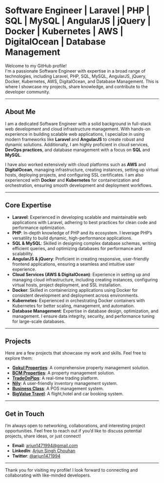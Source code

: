 # Software Engineer | Laravel | PHP | SQL | MySQL | AngularJS | jQuery | Docker | Kubernetes | AWS | DigitalOcean | Database Management

Welcome to my GitHub profile!  
I'm a passionate Software Engineer with expertise in a broad range of technologies, including Laravel, PHP, SQL, MySQL, AngularJS, jQuery, Docker, Kubernetes, AWS, DigitalOcean, and Database Management. This is where I showcase my projects, share knowledge, and contribute to the developer community.

---

## About Me  
I am a dedicated Software Engineer with a solid background in full-stack web development and cloud infrastructure management. With hands-on experience in building scalable web applications, I specialize in using modern frameworks like **Laravel** and **AngularJS** to create robust and dynamic solutions. Additionally, I am highly proficient in cloud services, **DevOps practices**, and database management with a focus on **SQL** and **MySQL**.

I have also worked extensively with cloud platforms such as **AWS** and **DigitalOcean**, managing infrastructure, creating instances, setting up virtual hosts, deploying projects, and configuring SSL certificates. I am also experienced with **Docker** and **Kubernetes** for containerization and orchestration, ensuring smooth development and deployment workflows.

---

## Core Expertise  

- **Laravel**: Experienced in developing scalable and maintainable web applications with Laravel, adhering to best practices for clean code and performance optimization.
- **PHP**: In-depth knowledge of PHP and its ecosystem. I leverage PHP’s versatility to build dynamic, high-performance applications.
- **SQL & MySQL**: Skilled in designing complex database schemas, writing efficient queries, and optimizing databases for performance and scalability.
- **AngularJS & jQuery**: Proficient in creating responsive, user-friendly frontend applications, ensuring a seamless and intuitive user experience.
- **Cloud Services (AWS & DigitalOcean)**: Experience in setting up and managing cloud infrastructure, including creating instances, configuring virtual hosts, project deployment, and SSL installation.
- **Docker**: Skilled in containerizing applications using Docker for consistent development and deployment across environments.
- **Kubernetes**: Experienced in orchestrating Docker containers with Kubernetes for better scaling, management, and automation.
- **Database Management**: Expertise in database design, optimization, and management. I ensure data integrity, security, and performance tuning for large-scale databases.

---

## Projects  
Here are a few projects that showcase my work and skills. Feel free to explore them:

- **[Gokul Properties](#)**: A comprehensive property management solution.
- **[BCM Properties](#)**: A property management solution.
- **[TradeOnPips](#)**: A real-time trading platform.
- **[Nily](#)**: A user-friendly inventory management system.
- **[Business Class](#)**: A POS management system.
- **[BigValue Travel](#)**: A flight,hotel and car booking system.

---

## Get in Touch  
I’m always open to networking, collaborations, and interesting project opportunities. Feel free to reach out if you’d like to discuss potential projects, share ideas, or just connect!

- **Email**: [arjun1471994@gmail.com](mailto:arjun1471994@gmail.com)
- **LinkedIn**: [Arjun Singh Chouhan](https://www.linkedin.com/in/arjun-singh-chouhan-796774b1/)
- **Twitter**: [@arjun1471994](https://twitter.com/arjun1471994)

---

Thank you for visiting my profile! I look forward to connecting and collaborating with like-minded developers.
